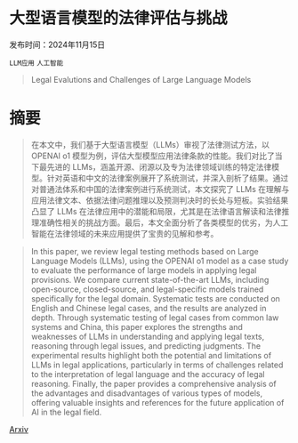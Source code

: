 # 大型语言模型的法律评估与挑战

发布时间：2024年11月15日

`LLM应用` `人工智能`

> Legal Evalutions and Challenges of Large Language Models

# 摘要

> 在本文中，我们基于大型语言模型（LLMs）审视了法律测试方法，以 OPENAI o1 模型为例，评估大型模型应用法律条款的性能。我们对比了当下最先进的 LLMs，涵盖开源、闭源以及专为法律领域训练的特定法律模型。针对英语和中文的法律案例展开了系统测试，并深入剖析了结果。通过对普通法体系和中国的法律案例进行系统测试，本文探究了 LLMs 在理解与应用法律文本、依据法律问题推理以及预测判决时的长处与短板。实验结果凸显了 LLMs 在法律应用中的潜能和局限，尤其是在法律语言解读和法律推理准确性相关的挑战方面。最后，本文全面分析了各类模型的优劣，为人工智能在法律领域的未来应用提供了宝贵的见解和参考。

> In this paper, we review legal testing methods based on Large Language Models (LLMs), using the OPENAI o1 model as a case study to evaluate the performance of large models in applying legal provisions. We compare current state-of-the-art LLMs, including open-source, closed-source, and legal-specific models trained specifically for the legal domain. Systematic tests are conducted on English and Chinese legal cases, and the results are analyzed in depth. Through systematic testing of legal cases from common law systems and China, this paper explores the strengths and weaknesses of LLMs in understanding and applying legal texts, reasoning through legal issues, and predicting judgments. The experimental results highlight both the potential and limitations of LLMs in legal applications, particularly in terms of challenges related to the interpretation of legal language and the accuracy of legal reasoning. Finally, the paper provides a comprehensive analysis of the advantages and disadvantages of various types of models, offering valuable insights and references for the future application of AI in the legal field.

[Arxiv](https://arxiv.org/abs/2411.10137)